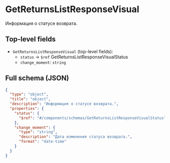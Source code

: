 # GetReturnsListResponseVisual

Информация о статусе возврата.

## Top-level fields
- `GetReturnsListResponseVisual` (top-level fields):
  - `status` → `$ref` GetReturnsListResponseVisualStatus
  - `change_moment`: `string`

## Full schema (JSON)
```json
{
  "type": "object",
  "title": "object",
  "description": "Информация о статусе возврата.",
  "properties": {
    "status": {
      "$ref": "#/components/schemas/GetReturnsListResponseVisualStatus"
    },
    "change_moment": {
      "type": "string",
      "description": "Дата изменения статуса возврата.",
      "format": "date-time"
    }
  }
}
```
